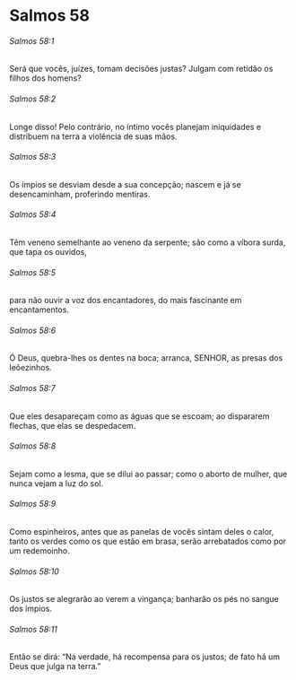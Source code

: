 # Salmos 58

###### Salmos 58:1

Será que vocês, juízes, tomam decisões justas? Julgam com retidão os filhos dos homens?

###### Salmos 58:2

Longe disso! Pelo contrário, no íntimo vocês planejam iniquidades e distribuem na terra a violência de suas mãos.

###### Salmos 58:3

Os ímpios se desviam desde a sua concepção; nascem e já se desencaminham, proferindo mentiras.

###### Salmos 58:4

Têm veneno semelhante ao veneno da serpente; são como a víbora surda, que tapa os ouvidos,

###### Salmos 58:5

para não ouvir a voz dos encantadores, do mais fascinante em encantamentos.

###### Salmos 58:6

Ó Deus, quebra-lhes os dentes na boca; arranca, SENHOR, as presas dos leõezinhos.

###### Salmos 58:7

Que eles desapareçam como as águas que se escoam; ao dispararem flechas, que elas se despedacem.

###### Salmos 58:8

Sejam como a lesma, que se dilui ao passar; como o aborto de mulher, que nunca vejam a luz do sol.

###### Salmos 58:9

Como espinheiros, antes que as panelas de vocês sintam deles o calor, tanto os verdes como os que estão em brasa, serão arrebatados como por um redemoinho.

###### Salmos 58:10

Os justos se alegrarão ao verem a vingança; banharão os pés no sangue dos ímpios.

###### Salmos 58:11

Então se dirá: “Na verdade, há recompensa para os justos; de fato há um Deus que julga na terra.”

